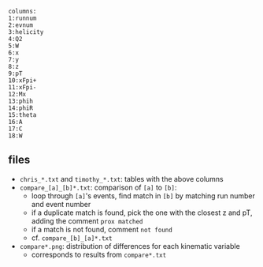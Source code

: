 ```
columns:
1:runnum
2:evnum
3:helicity
4:Q2
5:W
6:x
7:y
8:z
9:pT
10:xFpi+
11:xFpi-
12:Mx
13:phih
14:phiR
15:theta
16:A
17:C
18:W
```

files
-----
- `chris_*.txt` and `timothy_*.txt`: tables with the above columns
- `compare_[a]_[b]*.txt`: comparison of `[a]` to `[b]`:
  - loop through `[a]`'s events, find match in `[b]` by matching run number and event number
  - if a duplicate match is found, pick the one with the closest z and pT, adding the comment `prox matched`
  - if a match is not found, comment `not found`
  - cf. `compare_[b]_[a]*.txt`
- `compare*.png`: distribution of differences for each kinematic variable
  - corresponds to results from `compare*.txt`

